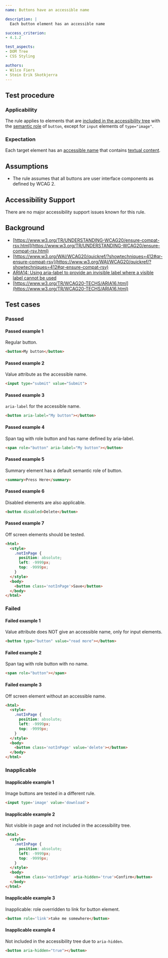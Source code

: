 ```yaml
---
name: Buttons have an accessible name

description: |
  Each button element has an accessible name

success_criterion:
- 4.1.2

test_aspects:
- DOM Tree
- CSS Styling

authors:
- Wilco Fiers
- Stein Erik Skotkjerra
---
```


## Test procedure

### Applicability

The rule applies to elements that are [included in the accessibility tree](#included-in-the-accessibility-tree) with the [semantic role](#semantic-role) of `button`, except for `input` elements of `type="image"`.

### Expectation

Each target element has an [accessible name](#accessible-name) that contains [textual content](#textual-content).

## Assumptions

- The rule assumes that all buttons are user interface components as defined by WCAG 2.

## Accessibility Support

There are no major accessibility support issues known for this rule.

## Background

- [https://www.w3.org/TR/UNDERSTANDING-WCAG20/ensure-compat-rsv.html](https://www.w3.org/TR/UNDERSTANDING-WCAG20/ensure-compat-rsv.html)
- [https://www.w3.org/WAI/WCAG20/quickref/?showtechniques=412#qr-ensure-compat-rsv](https://www.w3.org/WAI/WCAG20/quickref/?showtechniques=412#qr-ensure-compat-rsv)
- [ARIA14: Using aria-label to provide an invisible label where a visible label cannot be used](https://www.w3.org/TR/WCAG20-TECHS/ARIA14.html)
- [https://www.w3.org/TR/WCAG20-TECHS/ARIA16.html](https://www.w3.org/TR/WCAG20-TECHS/ARIA16.html)

## Test cases

### Passed

#### Passed example 1

Regular button.

```html
<button>My button</button>
```

#### Passed example 2

Value attribute as the accessible name.

```html
<input type="submit" value="Submit">
```

#### Passed example 3

`aria-label` for the accessible name.

```html
<button aria-label="My button"></button>
```

#### Passed example 4

Span tag with role button and has name defined by aria-label.

```html
<span role="button" aria-label="My button"></button>
```

#### Passed example 5

Summary element has a default semantic role of button.
```html
<summary>Press Here</summary>
```

#### Passed example 6

Disabled elements are also applicable.

```html
<button disabled>Delete</button>
```

#### Passed example 7

Off screen elements should be tested.

```html
<html>
  <style>
    .notInPage {
      position: absolute;
      left: -9999px;
      top: -9999px;
    }
  </style>
  <body>
    <button class='notInPage'>Save</button>
  </body>
</html>
```

### Failed

#### Failed example 1

Value attribute does NOT give an accessible name, only for input elements.

```html
<button type="button" value="read more"></button>
```

#### Failed example 2

Span tag with role button with no name.

```html
<span role="button"></span>
```

#### Failed example 3

Off screen element without an accessible name.

```html
<html>
  <style>
    .notInPage {
      position: absolute;
      left: -9999px;
      top: -9999px;
    }
  </style>
  <body>
    <button class='notInPage' value='delete'></button>
  </body>
</html>
```

### Inapplicable

#### Inapplicable example 1

Image buttons are tested in a different rule.

```html
<input type='image' value='download'>
```

#### Inapplicable example 2

Not visible in page and not included in the accessibility tree.

```html
<html>
  <style>
    .notInPage {
      position: absolute;
      left: -9999px;
      top: -9999px;
    }
  </style>
  <body>
    <button class='notInPage' aria-hidden='true'>Confirm</button>
  </body>
</html>
```

#### Inapplicable example 3

Inapplicable: role overridden to link for button element.

```html
<button role='link'>take me somewhere</button>
```

#### Inapplicable example 4

Not included in the accessibility tree due to `aria-hidden`.

```html
<button aria-hidden="true"></button>
```
